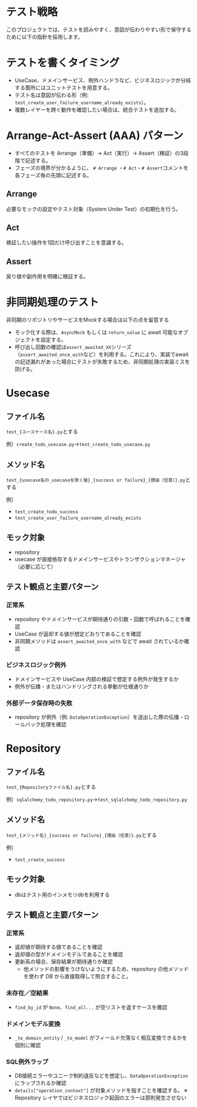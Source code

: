 # テスト戦略

このプロジェクトでは、テストを読みやすく、意図が伝わりやすい形で保守するために以下の指針を採用します。

# テストを書くタイミング
- UseCase、ドメインサービス、例外ハンドラなど、ビジネスロジックが分岐する箇所にはユニットテストを用意する。
- テスト名は意図が伝わる形（例: `test_create_user_failure_username_already_exists`）。
- 複数レイヤーを跨ぐ動作を確認したい場合は、統合テストを追加する。

# Arrange-Act-Assert (AAA) パターン
- すべてのテストを Arrange（準備）→ Act（実行）→ Assert（検証）の3段階で記述する。
- フェーズの境界が分かるように、 `# Arrange` ・`# Act`・`# Assert`コメントを各フェーズ毎の先頭に記述する。

## Arrange
必要なモックの設定やテスト対象（System Under Test）の初期化を行う。

## Act
検証したい操作を1回だけ呼び出すことを意識する。

## Assert
戻り値や副作用を明確に検証する。

# 非同期処理のテスト
非同期のリポジトリやサービスをMockする場合は以下の点を留意する
- モック化する際は、`AsyncMock` もしくは `return_value` に await 可能なオブジェクトを設定する。
- 呼び出し回数の確認は`assert_awaited_XX`シリーズ（`assert_awaited_once_with`など）を利用する。これにより、実装でawaitの記述漏れがあった場合にテストが失敗するため、非同期処理の実装ミスを防げる。

# Usecase

## ファイル名
`test_{ユースケース名}.py`とする

例）`create_todo_usecase.py`→`test_create_todo_usecase.py`


## メソッド名
`test_{usecase名の_usecaseを除く値}_{success or failure}_{理由（任意）}.py`とする

例）
- `test_create_todo_success`
- `test_create_user_failure_username_already_exists`

## モック対象
- repository
- usecase が直接依存するドメインサービスやトランザクションマネージャ（必要に応じて）

## テスト観点と主要パターン
### 正常系
- repository やドメインサービスが期待通りの引数・回数で呼ばれることを確認
- UseCase が返却する値が想定どおりであることを確認
- 非同期メソッドは `assert_awaited_once_with` などで await されているか確認

### ビジネスロジック例外
- ドメインサービスや UseCase 内部の検証で想定する例外が発生するか
- 例外が伝播・またはハンドリングされる挙動が仕様通りか

### 外部データ保存時の失敗
- repository が例外（例: `DataOperationException`）を送出した際の伝播・ロールバック処理を確認


# Repository

## ファイル名
`test_{Repositoryファイル名}.py`とする

例）`sqlalchemy_todo_repository.py`→`test_sqlalchemy_todo_repository.py`


## メソッド名
`test_{メソッド名}_{success or failure}_{理由（任意）}.py`とする

例）
- `test_create_success`

## モック対象
- dbはテスト用のインメモリdbを利用する

## テスト観点と主要パターン
### 正常系
- 返却値が期待する値であることを確認
- 返却値の型がドメインモデルであることを確認
- 更新系の場合、保存結果が期待通りか確認
  - 他メソッドの影響をうけないようにするため、repository の他メソッドを使わず DB から直接取得して照合すること。


### 未存在／空結果
-  `find_by_id` が `None`、`find_all...` が空リストを返すケースを確認


### ドメインモデル変換
- `_to_domain_entity` / `_to_model` がフィールド欠落なく相互変換できるかを個別に確認


### SQL例外ラップ
- DB接続エラーやユニーク制約違反などを想定し、`DataOperationException` にラップされるか確認
-  `details["operation_context"]` が対象メソッドを指すことを確認する。
※ Repository レイヤではビジネスロジック起因のエラーは原則発生させない
